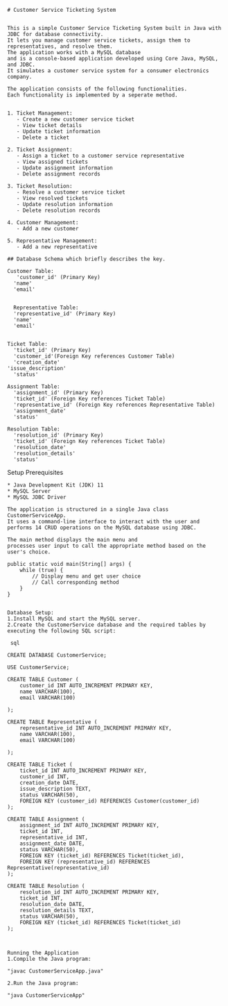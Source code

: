 
	
	# Customer Service Ticketing System

	
	This is a simple Customer Service Ticketing System built in Java with JDBC for database connectivity. 
	It lets you manage customer service tickets, assign them to representatives, and resolve them. 
	The application works with a MySQL database 
	and is a console-based application developed using Core Java, MySQL, and JDBC. 
	It simulates a customer service system for a consumer electronics company.

	The application consists of the following functionalities.
	Each functionality is implemented by a seperate method.


	1. Ticket Management:
	   - Create a new customer service ticket
	   - View ticket details
	   - Update ticket information
	   - Delete a ticket

	2. Ticket Assignment:
	   - Assign a ticket to a customer service representative
	   - View assigned tickets
	   - Update assignment information
	   - Delete assignment records

	3. Ticket Resolution:
	   - Resolve a customer service ticket
	   - View resolved tickets
	   - Update resolution information
	   - Delete resolution records

	4. Customer Management:
	   - Add a new customer

	5. Representative Management:
	   - Add a new representative

	## Database Schema which briefly describes the key.

	Customer Table:
	   'customer_id' (Primary Key)
	  'name'
	  'email'
	  

	  Representative Table:
	  'representative_id' (Primary Key)
	  'name'
	  'email'
	  

	Ticket Table:
	  'ticket_id' (Primary Key)
	  'customer_id'(Foreign Key references Customer Table)
	  'creation_date'
	'issue_description'
	  'status'

	Assignment Table:
	  'assignment_id' (Primary Key)
	  'ticket_id' (Foreign Key references Ticket Table)
	  'representative_id' (Foreign Key references Representative Table)
	  'assignment_date'
	  'status'

	Resolution Table:
	  'resolution_id' (Primary Key)
	  'ticket_id' (Foreign Key references Ticket Table)
	  'resolution_date'
	  'resolution_details'
	  'status'

   Setup Prerequisites

	* Java Development Kit (JDK) 11
	* MySQL Server
	* MySQL JDBC Driver

	The application is structured in a single Java class CustomerServiceApp. 
	It uses a command-line interface to interact with the user and 
	performs 14 CRUD operations on the MySQL database using JDBC.

	The main method displays the main menu and 
	processes user input to call the appropriate method based on the user's choice.

	public static void main(String[] args) {
	    while (true) {
	        // Display menu and get user choice
	        // Call corresponding method
	    }
	}


	Database Setup:
	1.Install MySQL and start the MySQL server.
	2.Create the CustomerService database and the required tables by executing the following SQL script:

     sql
     
	CREATE DATABASE CustomerService;

	USE CustomerService;

	CREATE TABLE Customer (
	    customer_id INT AUTO_INCREMENT PRIMARY KEY,
	    name VARCHAR(100),
	    email VARCHAR(100)
	    
	);

	CREATE TABLE Representative (
	    representative_id INT AUTO_INCREMENT PRIMARY KEY,
	    name VARCHAR(100),
	    email VARCHAR(100)
	   
	);

	CREATE TABLE Ticket (
	    ticket_id INT AUTO_INCREMENT PRIMARY KEY,
	    customer_id INT,
	    creation_date DATE,
	    issue_description TEXT,
	    status VARCHAR(50),
	    FOREIGN KEY (customer_id) REFERENCES Customer(customer_id)
	);

	CREATE TABLE Assignment (
	    assignment_id INT AUTO_INCREMENT PRIMARY KEY,
	    ticket_id INT,
	    representative_id INT,
	    assignment_date DATE,
	    status VARCHAR(50),
	    FOREIGN KEY (ticket_id) REFERENCES Ticket(ticket_id),
	    FOREIGN KEY (representative_id) REFERENCES Representative(representative_id)
	);

	CREATE TABLE Resolution (
	    resolution_id INT AUTO_INCREMENT PRIMARY KEY,
	    ticket_id INT,
	    resolution_date DATE,
	    resolution_details TEXT,
	    status VARCHAR(50),
	    FOREIGN KEY (ticket_id) REFERENCES Ticket(ticket_id)
	);



	Running the Application
	1.Compile the Java program:

	"javac CustomerServiceApp.java"
		
	2.Run the Java program:

	"java CustomerServiceApp"



